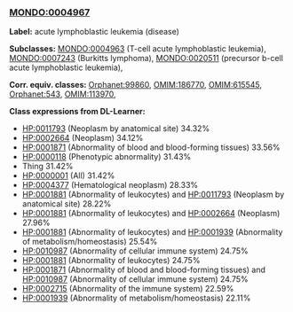 
### [MONDO:0004967](http://purl.obolibrary.org/obo/MONDO_0004967)
**Label:** acute lymphoblastic leukemia (disease)

**Subclasses:** [MONDO:0004963](http://purl.obolibrary.org/obo/MONDO_0004963) (T-cell acute lymphoblastic leukemia), [MONDO:0007243](http://purl.obolibrary.org/obo/MONDO_0007243) (Burkitts lymphoma), [MONDO:0020511](http://purl.obolibrary.org/obo/MONDO_0020511) (precursor b-cell acute lymphoblastic leukemia), 

**Corr. equiv. classes:** [Orphanet:99860](http://www.orpha.net/ORDO/Orphanet_99860), [OMIM:186770](http://purl.obolibrary.org/obo/OMIM_186770), [OMIM:615545](http://purl.obolibrary.org/obo/OMIM_615545), [Orphanet:543](http://www.orpha.net/ORDO/Orphanet_543), [OMIM:113970](http://purl.obolibrary.org/obo/OMIM_113970), 

**Class expressions from DL-Learner:**

- [HP:0011793](http://purl.obolibrary.org/obo/HP_0011793) (Neoplasm by anatomical site) 34.32%
- [HP:0002664](http://purl.obolibrary.org/obo/HP_0002664) (Neoplasm) 34.12%
- [HP:0001871](http://purl.obolibrary.org/obo/HP_0001871) (Abnormality of blood and blood-forming tissues) 33.56%
- [HP:0000118](http://purl.obolibrary.org/obo/HP_0000118) (Phenotypic abnormality) 31.43%
- Thing 31.42%
- [HP:0000001](http://purl.obolibrary.org/obo/HP_0000001) (All) 31.42%
- [HP:0004377](http://purl.obolibrary.org/obo/HP_0004377) (Hematological neoplasm) 28.33%
- [HP:0001881](http://purl.obolibrary.org/obo/HP_0001881) (Abnormality of leukocytes) and [HP:0011793](http://purl.obolibrary.org/obo/HP_0011793) (Neoplasm by anatomical site) 28.22%
- [HP:0001881](http://purl.obolibrary.org/obo/HP_0001881) (Abnormality of leukocytes) and [HP:0002664](http://purl.obolibrary.org/obo/HP_0002664) (Neoplasm) 27.96%
- [HP:0001881](http://purl.obolibrary.org/obo/HP_0001881) (Abnormality of leukocytes) and [HP:0001939](http://purl.obolibrary.org/obo/HP_0001939) (Abnormality of metabolism/homeostasis) 25.54%
- [HP:0010987](http://purl.obolibrary.org/obo/HP_0010987) (Abnormality of cellular immune system) 24.75%
- [HP:0001881](http://purl.obolibrary.org/obo/HP_0001881) (Abnormality of leukocytes) 24.75%
- [HP:0001871](http://purl.obolibrary.org/obo/HP_0001871) (Abnormality of blood and blood-forming tissues) and [HP:0010987](http://purl.obolibrary.org/obo/HP_0010987) (Abnormality of cellular immune system) 24.75%
- [HP:0002715](http://purl.obolibrary.org/obo/HP_0002715) (Abnormality of the immune system) 22.59%
- [HP:0001939](http://purl.obolibrary.org/obo/HP_0001939) (Abnormality of metabolism/homeostasis) 22.11%


